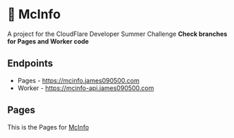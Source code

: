 # 🌌 McInfo
A project for the CloudFlare Developer Summer Challenge
**Check branches for Pages and Worker code**

## Endpoints
- Pages - https://mcinfo.james090500.com
- Worker - https://mcinfo-api.james090500.com

## Pages
This is the Pages for [McInfo](https://mcinfo.james090500.com)